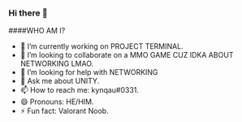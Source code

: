 ### Hi there 👋

####WHO AM I?

- 🔭 I’m currently working on PROJECT TERMINAL.
- 👯 I’m looking to collaborate on a MMO GAME CUZ IDKA ABOUT NETWORKING LMAO.
- 🤔 I’m looking for help with NETWORKING
- 💬 Ask me about UNITY.
- 📫 How to reach me: kynqau#0331.
- 😄 Pronouns: HE/HIM.
- ⚡ Fun fact: Valorant Noob.
